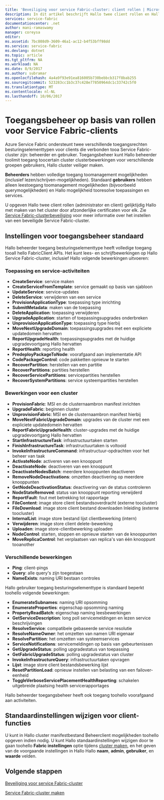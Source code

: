 ```yaml
---
title: 'Beveiliging voor service Fabric-cluster: client rollen | Microsoft Docs'
description: In dit artikel beschrijft Hallo twee client rollen en Hallo machtigingen toohello rollen opgegeven.
services: service-fabric
documentationcenter: .net
author: mani-ramaswamy
manager: coreysa
editor: 
ms.assetid: 7bc808d9-3609-46a1-ac12-b4f53bff98dd
ms.service: service-fabric
ms.devlang: dotnet
ms.topic: article
ms.tgt_pltfrm: NA
ms.workload: NA
ms.date: 8/9/2017
ms.author: subramar
ms.openlocfilehash: 4a4a9f93e91ea816005b730bebbcb317f8bab255
ms.sourcegitcommit: 523283cc1b3c37c428e77850964dc1c33742c5f0
ms.translationtype: MT
ms.contentlocale: nl-NL
ms.lasthandoff: 10/06/2017
---
```

# <a name="role-based-access-control-for-service-fabric-clients"></a>Toegangsbeheer op basis van rollen voor Service Fabric-clients
Azure Service Fabric ondersteunt twee verschillende toegangsrechten besturingselementtypen voor clients die verbonden tooa Service Fabric-cluster zijn: beheerder en gebruiker. Toegangsbeheer kunt Hallo beheerder toolimit toegang toocertain cluster clusterbewerkingen voor verschillende groepen gebruikers, Hallo cluster veiliger maken.  

**Beheerders** hebben volledige toegang toomanagement mogelijkheden (inclusief lezen/schrijven-mogelijkheden). Standaard **gebruikers** hebben alleen leestoegang toomanagement mogelijkheden (bijvoorbeeld querymogelijkheden) en Hallo mogelijkheid tooresolve toepassingen en services.

U opgeven Hallo twee client rollen (administrator en client) gelijktijdig Hallo met maken van het cluster door afzonderlijke certificaten voor elk. Zie [Service Fabric-clusterbeveiliging](service-fabric-cluster-security.md) voor meer informatie over het instellen van een beveiligde Service Fabric-cluster.

## <a name="default-access-control-settings"></a>Instellingen voor toegangsbeheer standaard
Hallo beheerder toegang besturingselementtype heeft volledige toegang tooall hello FabricClient APIs. Het kunt lees- en schrijfbewerkingen op Hallo Service Fabric-cluster, inclusief Hallo volgende bewerkingen uitvoeren:

### <a name="application-and-service-operations"></a>Toepassing en service-activiteiten
* **CreateService**: service maken                             
* **CreateServiceFromTemplate**: service gemaakt op basis van sjabloon                             
* **UpdateService**: service-updates                             
* **DeleteService**: verwijderen van een service                             
* **ProvisionApplicationType**: toepassing type inrichting                             
* **SubmitMetadata**: maken van de toepassing                               
* **DeleteApplication**: toepassing verwijderen                             
* **UpgradeApplication**: starten of toepassingsupgrades onderbreken                             
* **UnprovisionApplicationType**: toepassing type hierbij                             
* **MoveNextUpgradeDomain**: toepassingsupgrades met een expliciete updatedomein hervatten                             
* **ReportUpgradeHealth**: toepassingsupgrades met de huidige upgradevoortgang Hallo hervatten                             
* **ReportHealth**: reporting health                             
* **PredeployPackageToNode**: voorafgaand aan implementatie API                            
* **CodePackageControl**: code pakketten opnieuw te starten                             
* **RecoverPartition**: herstellen van een partitie                             
* **RecoverPartitions**: partities herstellen                             
* **RecoverServicePartitions**: servicepartities herstellen                             
* **RecoverSystemPartitions**: service systeempartities herstellen                             

### <a name="cluster-operations"></a>Bewerkingen voor een cluster
* **ProvisionFabric**: MSI en de clusternaambron manifest inrichten                             
* **UpgradeFabric**: beginnen cluster                             
* **UnprovisionFabric**: MSI en de clusternaambron manifest hierbij                         
* **MoveNextFabricUpgradeDomain**: upgrades van de cluster met een expliciete updatedomein hervatten                             
* **ReportFabricUpgradeHealth**: cluster-upgrades met de huidige upgradevoortgang Hallo hervatten                             
* **StartInfrastructureTask**: infrastructuurtaken starten                             
* **FinishInfrastructureTask**: infrastructuurtaken is voltooid                             
* **InvokeInfrastructureCommand**: infrastructuur-opdrachten voor het beheer van taak                              
* **ActivateNode**: activeren van een knooppunt                             
* **DeactivateNode**: deactiveren van een knooppunt                             
* **DeactivateNodesBatch**: meerdere knooppunten deactiveren                             
* **RemoveNodeDeactivations**: omzetten deactivering op meerdere knooppunten                             
* **GetNodeDeactivationStatus**: deactivering van de status controleren                             
* **NodeStateRemoved**: status van knooppunt reporting verwijderd                             
* **ReportFault**: fout met betrekking tot rapportage                             
* **FileContent**: image store client bestandsoverdracht (externe toocluster)                             
* **FileDownload**: image store client bestand downloaden Inleiding (externe toocluster)                             
* **InternalList**: image store bestand lijst clientbewerking (intern)                             
* **Verwijderen**: image store client delete-bewerking                              
* **Uploaden**: image store-clientbewerking uploaden                             
* **NodeControl**: starten, stoppen en opnieuw starten van de knooppunten                             
* **MoveReplicaControl**: het verplaatsen van replica's van één knooppunt tooanother                             

### <a name="miscellaneous-operations"></a>Verschillende bewerkingen
* **Ping**: client-pings                             
* **Query**: alle query's zijn toegestaan
* **NameExists**: naming URI bestaan controles                             

Hallo gebruiker toegang besturingselementtype is standaard beperkt toohello volgende bewerkingen: 

* **EnumerateSubnames**: naming URI opsomming                             
* **EnumerateProperties**: eigenschap opsomming naming                             
* **PropertyReadBatch**: eigenschap naming leesbewerkingen                             
* **GetServiceDescription**: long poll servicemeldingen en lezen service beschrijvingen                             
* **ResolveService**: compatibele gebaseerde service resolutie                             
* **ResolveNameOwner**: het omzetten van namen URI eigenaar                             
* **ResolvePartition**: het omzetten van systeemservices                             
* **ServiceNotifications**: servicemeldingen op basis van gebeurtenissen                             
* **GetUpgradeStatus**: polling upgradestatus van toepassing                             
* **GetFabricUpgradeStatus**: polling upgradestatus van cluster                             
* **InvokeInfrastructureQuery**: infrastructuurtaken opvragen                             
* **Lijst**: image store client bestandsbewerking lijst                             
* **ResetPartitionLoad**: opnieuw instellen van belasting van een failover-eenheid                             
* **ToggleVerboseServicePlacementHealthReporting**: schakelen uitgebreide plaatsing health servicerapportages                             

Hallo beheerder toegangsbeheer heeft ook toegang toohello voorafgaand aan activiteiten.

## <a name="changing-default-settings-for-client-roles"></a>Standaardinstellingen wijzigen voor client-functies
U kunt in Hallo cluster manifestbestand Beheerclient mogelijkheden toohello opgeven indien nodig. U kunt Hallo standaardinstellingen wijzigen door te gaan toohello **Fabric instellingen** optie tijdens [cluster maken](service-fabric-cluster-creation-via-portal.md), en het geven van de voorgaande instellingen in Hallo Hallo **naam**, **admin**, **gebruiker**, en **waarde** velden.

## <a name="next-steps"></a>Volgende stappen
[Beveiliging voor service Fabric-cluster](service-fabric-cluster-security.md)

[Service Fabric-cluster maken](service-fabric-cluster-creation-via-portal.md)


